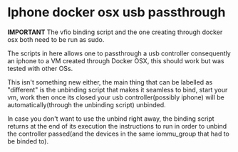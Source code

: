 # Iphone docker osx usb passthrough

**IMPORTANT** The vfio binding script and the one creating through docker osx both need to be run as sudo.

The scripts in here allows one to passthrough a usb controller consequently an iphone to a VM created through Docker OSX, this should work but was tested with other OSs.

This isn't something new either, the main thing that can be labelled as "different" is the unbinding script that makes it seamless to bind, start your vm, work then once its closed your usb controller(possibly iphone) will be automatically(through the unbinding script) unbinded.

In case you don't want to use the unbind right away, the binding script returns at the end of its execution the instructions to run in order to unbind the controller passed(and the devices in the same iommu_group that had to be binded to).
